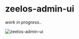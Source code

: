 # zeelos-admin-ui

_work in progress.._

![zeelos-admin-ui](https://image.ibb.co/kbPjFz/zeelos_admin_ui.gif)
